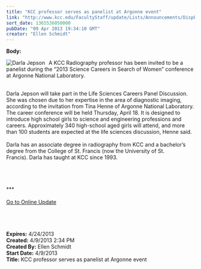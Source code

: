 ```yaml
---
title: "KCC professor serves as panelist at Argonne event"
link: "http://www.kcc.edu/FacultyStaff/update/Lists/Announcements/DispForm.aspx?ID=1059"
sort_date: 1365536050000
pubDate: "09 Apr 2013 19:34:10 GMT"
creator: "Ellen Schmidt"
---
```


<div><b>Body:</b> <div class="ExternalClass3B787D757F514B47A4CF4ED6941ADFD9">
<div>
<div style="float:left;margin-right:6px"><img alt="Darla Jepson" src="/SiteCollectionImages/DarlaJepson.jpg" /></div>
<p> A KCC Radiography professor has been invited to be a panelist during the “2013 Science Careers in Search of Women” conference at Argonne National Laboratory. </p></div>
<div><br />Darla Jepson will take part in the Life Sciences Careers Panel Discussion. She was chosen due to her expertise in the area of diagnostic imaging, according to the invitation from Tina Henne of Argonne National Laboratory. The career conference will be held Thursday, April 18. It is designed to introduce high school girls to science and engineering professions and careers. Approximately 340 high-school aged girls will attend, and more than 100 students are expected at the life sciences discussion, Henne said.</div>
<div><br />Darla has an associate degree in radiography from KCC and a bachelor’s degree from the College of St. Francis (now the University of St. Francis). Darla has taught at KCC since 1993.</div>
<div> </div>
<div> </div>
<div>
<div>
<div><br />
<div>
<div> </div>
<div>
<div>
<div>***</div>
<div> </div>
<div><a href="/FacultyStaff/update/Pages/dailyupdate.aspx">Go to Online Update</a></div>
<div> </div></div></div></div></div><br /></div></div>
<div><br /> </div></div></div>
<div><b>Expires:</b> 4/24/2013</div>
<div><b>Created:</b> 4/9/2013 2:34 PM</div>
<div><b>Created By:</b> Ellen Schmidt</div>
<div><b>Start Date:</b> 4/9/2013</div>
<div><b>Title:</b> KCC professor serves as panelist at Argonne event</div>
